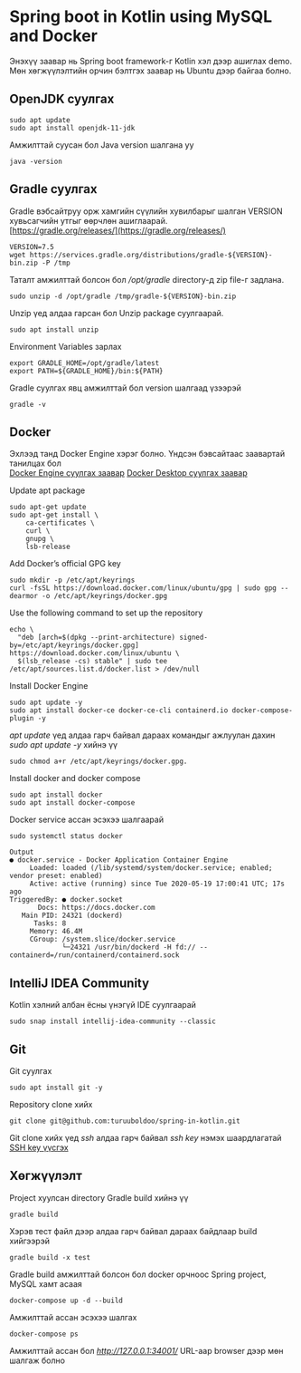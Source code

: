 # Spring boot in Kotlin using MySQL and Docker

Энэхүү заавар нь Spring boot framework-г Kotlin хэл дээр ашиглах demo. Мөн хөгжүүлэлтийн орчин бэлтгэх заавар нь Ubuntu дээр байгаа болно.

## OpenJDK суулгах
```
sudo apt update
sudo apt install openjdk-11-jdk
```

Амжилттай суусан бол Java version шалгана уу
```
java -version
```

## Gradle суулгах
Gradle вэбсайтруу орж хамгийн сүүлийн хувилбарыг шалган VERSION хувьсагчийн утгыг өөрчлөн ашиглаарай.  
[https://gradle.org/releases/](https://gradle.org/releases/) 

```
VERSION=7.5
wget https://services.gradle.org/distributions/gradle-${VERSION}-bin.zip -P /tmp
```

Таталт амжилттай болсон бол */opt/gradle* directory-д zip file-г задлана.

```
sudo unzip -d /opt/gradle /tmp/gradle-${VERSION}-bin.zip
```

Unzip үед алдаа гарсан бол Unzip package суулгаарай.

```
sudo apt install unzip
```

Environment Variables зарлах

```
export GRADLE_HOME=/opt/gradle/latest
export PATH=${GRADLE_HOME}/bin:${PATH}
```

Gradle суулгах явц амжилттай бол version шалгаад үзээрэй

```
gradle -v
```

## Docker

Эхлээд танд Docker Engine хэрэг болно. Үндсэн бэвсайтаас заавартай танилцах бол  
[Docker Engine суулгах заавар](https://docs.docker.com/engine/install/ubuntu/)
[Docker Desktop суулгах заавар](https://docs.docker.com/desktop/install/ubuntu/)

Update apt package
```
sudo apt-get update
sudo apt-get install \
    ca-certificates \
    curl \
    gnupg \
    lsb-release
```

Add Docker’s official GPG key

```
sudo mkdir -p /etc/apt/keyrings
curl -fsSL https://download.docker.com/linux/ubuntu/gpg | sudo gpg --dearmor -o /etc/apt/keyrings/docker.gpg
```

Use the following command to set up the repository
```
echo \
  "deb [arch=$(dpkg --print-architecture) signed-by=/etc/apt/keyrings/docker.gpg] https://download.docker.com/linux/ubuntu \
  $(lsb_release -cs) stable" | sudo tee /etc/apt/sources.list.d/docker.list > /dev/null
```

Install Docker Engine
```
sudo apt update -y
sudo apt install docker-ce docker-ce-cli containerd.io docker-compose-plugin -y
```

_apt update_ үед алдаа гарч байвал дараах командыг ажлуулан дахин _sudo apt update -y_ хийнэ үү
```
sudo chmod a+r /etc/apt/keyrings/docker.gpg.
```

Install docker and docker compose
```
sudo apt install docker
sudo apt install docker-compose
```
Docker service ассан эсэхээ шалгаарай
```
sudo systemctl status docker
```
```
Output
● docker.service - Docker Application Container Engine
     Loaded: loaded (/lib/systemd/system/docker.service; enabled; vendor preset: enabled)
     Active: active (running) since Tue 2020-05-19 17:00:41 UTC; 17s ago
TriggeredBy: ● docker.socket
       Docs: https://docs.docker.com
   Main PID: 24321 (dockerd)
      Tasks: 8
     Memory: 46.4M
     CGroup: /system.slice/docker.service
             └─24321 /usr/bin/dockerd -H fd:// --containerd=/run/containerd/containerd.sock
```

## IntelliJ IDEA Community
Kotlin хэлний албан ёсны үнэгүй IDE суулгаарай

```
sudo snap install intellij-idea-community --classic
```
## Git
Git суулгах
```
sudo apt install git -y
```
Repository clone хийх
```
git clone git@github.com:turuuboldoo/spring-in-kotlin.git
```

Git clone хийх үед _ssh_ алдаа гарч байвал _ssh key_ нэмэх шаардлагатай [SSH key үүсгэх](https://docs.github.com/en/authentication/connecting-to-github-with-ssh/generating-a-new-ssh-key-and-adding-it-to-the-ssh-agent)

## Хөгжүүлэлт
Project хуулсан directory Gradle build хийнэ үү

```
gradle build
```

Хэрэв тест файл дээр алдаа гарч байвал дараах байдлаар build хийгээрэй

```
gradle build -x test
```

Gradle build амжилттай болсон бол docker орчноос Spring project, MySQL хамт асаая

```
docker-compose up -d --build
```

Амжилттай ассан эсэхээ шалгах
```
docker-compose ps
```

Амжилттай ассан бол _http://127.0.0.1:34001/_ URL-аар browser дээр мөн шалгаж болно